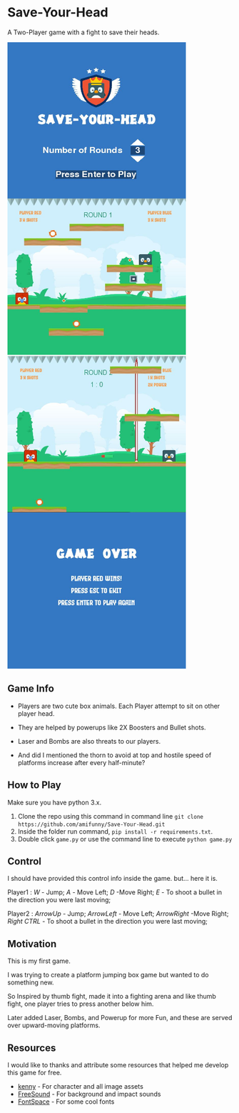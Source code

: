 

# Save-Your-Head

A Two-Player game with a fight to save their heads.

<img align="left" src="StartScreen.JPG" width="400px" height="350px" />
<img src="Play_Preview1.JPG" width="400px" height="350px" />
<img align="left" src="Play_Preview2.JPG" width="400px" height="350px" />
<img src="EndScreen.JPG" width="400px" height="350px" />

## Game Info

 - Players are two cute box animals. Each Player attempt to sit on other
   player head.
   
- They are helped by powerups like 2X Boosters and Bullet shots. 
   
 - Laser and Bombs are also threats to our players. 

 - And did I mentioned the thorn to avoid at top and hostile speed of platforms increase after every half-minute?

## How to Play

Make sure you have python 3.x.

 1. Clone the repo using  this command in command line `git clone https://github.com/amifunny/Save-Your-Head.git`
 2. Inside the folder run command, `pip install -r requirements.txt`.
 3.  Double click `game.py` or use the command line to execute `python game.py`

## Control

I should have provided this control info inside the game. but... here it is.

Player1 :
 *W* - Jump;
 *A* - Move Left;
 *D* -Move Right;
 *E* - To shoot a bullet in the direction you were last moving;

Player2 :
 *ArrowUp* - Jump;
 *ArrowLeft* - Move Left;
 *ArrowRight* -Move Right;
 *Right CTRL* - To shoot a bullet in the direction you were last moving;

## Motivation

This is my first game.

I was trying to create a platform jumping box game but wanted to do something new.

So Inspired by thumb fight, made it into a fighting arena and like thumb fight, one player tries to press another below him.
 
Later added Laser, Bombs, and Powerup for more Fun, and these are served over upward-moving platforms.

## Resources

I would like to thanks and attribute some resources that helped me develop this game for free.

- [kenny](https://kenney.nl/) - For character and all image assets
- [FreeSound](https://freesound.org/) - For background and impact sounds
- [FontSpace](https://www.fontspace.com/) - For some cool fonts
